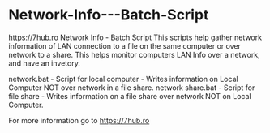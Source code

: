 # Network-Info---Batch-Script
https://7hub.ro
Network Info - Batch Script
This scripts help gather network information of LAN connection to a file on the same computer or over network to a share.
This helps monitor computers LAN Info over a network, and have an invetory.

network.bat - Script for local computer - Writes information on Local Computer NOT over network in a file share.
network share.bat - Script for file share - Writes information on a file share over network NOT on Local Computer.

For more information go to https://7hub.ro
